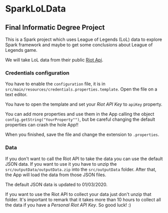 # SparkLoLData
## Final Informatic Degree Project
This is a Spark project which uses League of Legends (LoL) data to explore Spark framework and maybe to get some conclusions about League of Legends game.

We will take LoL data from their public [Riot Api](https://developer.riotgames.com/apis).

### Credentials configuration
You have to enable the `configuration` file, it is in `src/main/resources/credentials.properties.template`.
Open the file on a text editor.

You have to open the template and set your _Riot API Key_ to `apiKey` property.

You can add more properties and use them in the App calling the object `config.getString("YourProperty"")`, but be 
careful changing the default properties can crash the hole App!!

When you finished, save the file and change the extension to `.properties`.

### Data
If you don't want to call the Riot API to take the data you can use the default JSON data. If you want to use it
you have to unzip the `src/outputData/outputData.zip` into the `src/outputData` folder. After that, the App will load
the data from those JSON files.

The default JSON data is updated to 01/03/2020.

If you want to use the Riot API to collect your data just don't unzip that folder. It's important to remark that
it takes more than 10 hours to collect all the data if you have a _Personal Riot API Key_. So good luck! :)
